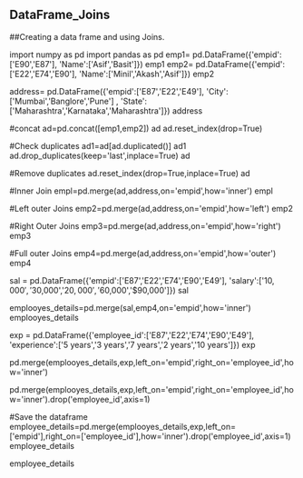 ## DataFrame_Joins
##Creating a data frame and using Joins.

import numpy as pd
import pandas as pd
emp1= pd.DataFrame({'empid':['E90','E87'],
 'Name':['Asif','Basit']})
emp1
emp2= pd.DataFrame({'empid':['E22','E74','E90'],
 'Name':['Minil','Akash','Asif']})
emp2

address= pd.DataFrame({'empid':['E87','E22','E49'], 
 'City':['Mumbai','Banglore','Pune'] , 
 'State':['Maharashtra','Karnataka','Maharashtra']})
address

#concat
ad=pd.concat([emp1,emp2])
ad
ad.reset_index(drop=True)

#Check duplicates
ad1=ad[ad.duplicated()]
ad1
ad.drop_duplicates(keep='last',inplace=True)
ad

#Remove duplicates
ad.reset_index(drop=True,inplace=True)
ad

#Inner Join
empl=pd.merge(ad,address,on='empid',how='inner')
empl

#Left outer Joins
emp2=pd.merge(ad,address,on='empid',how='left')
emp2

#Right Outer Joins
emp3=pd.merge(ad,address,on='empid',how='right')
emp3

#Full outer Joins
emp4=pd.merge(ad,address,on='empid',how='outer')
emp4

sal = pd.DataFrame({'empid':['E87','E22','E74','E90','E49'],
 'salary':['$10,000','$30,000','$20,000','$60,000','$90,000']})
sal

emplooyes_details=pd.merge(sal,emp4,on='empid',how='inner')
emplooyes_details

exp = pd.DataFrame({'employee_id':['E87','E22','E74','E90','E49'],
 'experience':['5 years','3 years','7 years','2 years','10 years']})
exp

pd.merge(emplooyes_details,exp,left_on='empid',right_on='employee_id',how='inner')

pd.merge(emplooyes_details,exp,left_on='empid',right_on='employee_id',how='inner').drop('employee_id',axis=1)

#Save the dataframe
employee_details=pd.merge(emplooyes_details,exp,left_on=['empid'],right_on=['employee_id'],how='inner').drop('employee_id',axis=1)
employee_details

employee_details



